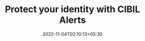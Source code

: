 ---
title: "Protect your identity with CIBIL Alerts"
date: 2022-11-04T02:10:13+05:30

layout: article

thumbnail: "images/dynamic-images/video-thumbnail-1.png"
---